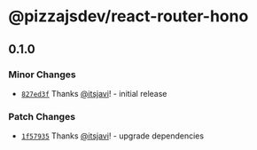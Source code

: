 # @pizzajsdev/react-router-hono

## 0.1.0

### Minor Changes

- [`827ed3f`](https://github.com/pizzajsdev/pizzajs/commit/827ed3f891495b736ed828f36184a201c2455e65) Thanks
  [@itsjavi](https://github.com/itsjavi)! - initial release

### Patch Changes

- [`1f57935`](https://github.com/pizzajsdev/pizzajs/commit/1f57935babfcea096740e555a32c0de20f26a833) Thanks
  [@itsjavi](https://github.com/itsjavi)! - upgrade dependencies
